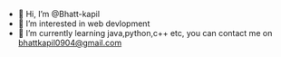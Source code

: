 - 👋 Hi, I’m @Bhatt-kapil
- 👀 I’m interested in web devlopment
- 🌱 I’m currently learning java,python,c++ etc,
  you can contact me on bhattkapil0904@gmail.com
<!---
Bhatt-kapil/Bhatt-kapil is a ✨ special ✨ repository because its `README.md` (this file) appears on your GitHub profile.
You can click the Preview link to take a look at your changes.
--->
